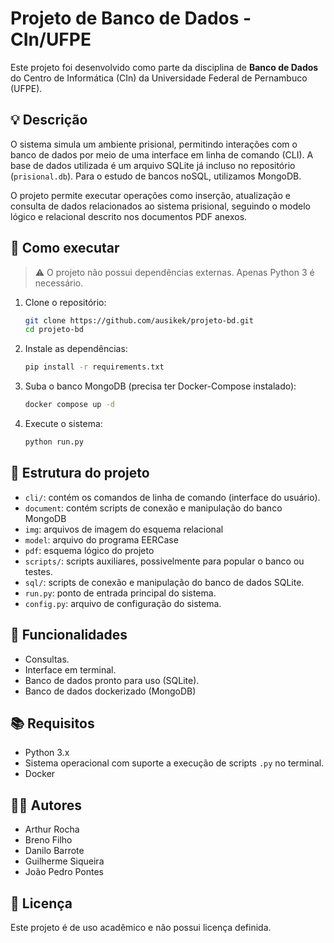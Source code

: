 # Projeto de Banco de Dados - CIn/UFPE

Este projeto foi desenvolvido como parte da disciplina de **Banco de Dados** do Centro de Informática (CIn) da Universidade Federal de Pernambuco (UFPE).

## 💡 Descrição

O sistema simula um ambiente prisional, permitindo interações com o banco de dados por meio de uma interface em linha de comando (CLI). A base de dados utilizada é um arquivo SQLite já incluso no repositório (`prisional.db`). Para o estudo de bancos noSQL, utilizamos MongoDB.

O projeto permite executar operações como inserção, atualização e consulta de dados relacionados ao sistema prisional, seguindo o modelo lógico e relacional descrito nos documentos PDF anexos.

## 🚀 Como executar

> ⚠️ O projeto não possui dependências externas. Apenas Python 3 é necessário.

1. Clone o repositório:

   ```bash
   git clone https://github.com/ausikek/projeto-bd.git
   cd projeto-bd
   ```

2. Instale as dependências:

   ```bash
   pip install -r requirements.txt
   ```

3. Suba o banco MongoDB (precisa ter Docker-Compose instalado):

   ```bash
   docker compose up -d
   ```

4. Execute o sistema:

   ```bash
   python run.py
   ```

## 📁 Estrutura do projeto

- `cli/`: contém os comandos de linha de comando (interface do usuário).
- `document`: contém scripts de conexão e manipulação do banco MongoDB
- `img`: arquivos de imagem do esquema relacional
- `model`: arquivo do programa EERCase
- `pdf`: esquema lógico do projeto
- `scripts/`: scripts auxiliares, possivelmente para popular o banco ou testes.
- `sql/`: scripts de conexão e manipulação do banco de dados SQLite.
- `run.py`: ponto de entrada principal do sistema.
- `config.py`: arquivo de configuração do sistema.

## 🧩 Funcionalidades

- Consultas.
- Interface em terminal.
- Banco de dados pronto para uso (SQLite).
- Banco de dados dockerizado (MongoDB)

## 📚 Requisitos

- Python 3.x
- Sistema operacional com suporte a execução de scripts `.py` no terminal.
- Docker

## 🧑‍💻 Autores

- Arthur Rocha
- Breno Filho
- Danilo Barrote
- Guilherme Siqueira
- João Pedro Pontes

## 📄 Licença

Este projeto é de uso acadêmico e não possui licença definida.
